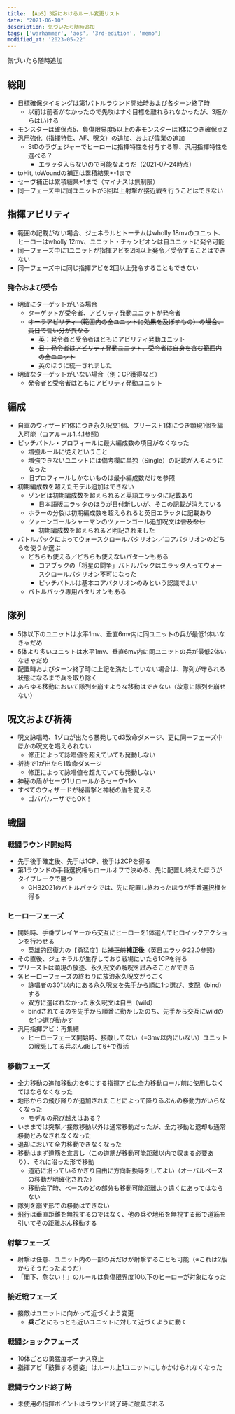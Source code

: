 ```yaml
---
title: 【AoS】3版におけるルール変更リスト
date: "2021-06-10"
description: 気づいたら随時追加
tags: ['warhammer', 'aos', '3rd-edition', 'memo']
modified_at: '2023-05-22'
---
```

気づいたら随時追加

## 総則
- 目標確保タイミングは第1バトルラウンド開始時および各ターン終了時
  - 以前は前者がなかったので先攻はすぐ目標を離れられなかったが、3版からはいける
- モンスターは確保点5、負傷限界度5以上の非モンスターは1体につき確保点2
- 汎用強化（指揮特性、AF、呪文）の追加、および偉業の追加
  - StDのラヴェジャーでヒーローに指揮特性を付与する際、汎用指揮特性を選べる？
      - エラッタ入らないので可能なようだ（2021-07-24時点）
- toHit, toWoundの補正は累積結果+-1まで
- セーヴ補正は累積結果+1まで（マイナスは無制限）
- 同一フェーズ中に同ユニットが3回以上射撃か接近戦を行うことはできない

## 指揮アビリティ
- 範囲の記載がない場合、ジェネラルとトーテムはwholly 18mvのユニット、ヒーローはwholly 12mv、ユニット・チャンピオンは自ユニットに発令可能
- 同一フェーズ中に1ユニットが指揮アビを2回以上発令／受令することはできない
- 同一フェーズ中に同じ指揮アビを2回以上発令することもできない
### 発令および受令
- 明確にターゲットがいる場合
  - ターゲットが受令者、アビリティ発動ユニットが発令者
  - <s>オーラアビリティ（範囲内の全ユニットに効果を及ぼすもの）の場合、英日で言い分が異なる</s>
      - 英：発令者と受令者はともにアビリティ発動ユニット
      - <s>日：発令者はアビリティ発動ユニット、受令者は自身を含む範囲内の全ユニット</s>
      - 英のほうに統一されました
- 明確なターゲットがいない場合（例：CP獲得など）
  - 発令者と受令者はともにアビリティ発動ユニット

## 編成
- 自軍のウィザード1体につき永久呪文1個、プリースト1体につき顕現1個を編入可能（コアルール1.4.1参照）
- ピッチバトル・プロフィールに最大編成数の項目がなくなった
  - 増強ルールに従えということ
  - 増強できないユニットには備考欄に単独（Single）の記載が入るようになった
  - 旧プロフィールしかないものは最小編成数だけを参照
- 初期編成数を超えたモデル追加はできない
  - ゾンビは初期編成数を超えられると英語エラッタに記載あり
      - 日本語版エラッタのほうが日付新しいが、そこの記載が消えている
  - ホラーの分裂は初期編成数を超えられると英日エラッタに記載あり
  - ツァーンゴールシャーマンのツァーンゴール追加呪文は<s>言及なし</s>
      - 初期編成数を超えられると明記されました
- バトルパックによってウォースクロールバタリオン／コアバタリオンのどちらを使うか選ぶ
  - どちらも使える／どちらも使えないパターンもある
      - コアブックの「将星の闘争」バトルパックはエラッタ入ってウォースクロールバタリオン不可になった
      - ピッチバトルは基本コアバタリオンのみという認識でよい
  - バトルパック専用バタリオンもある

## 隊列
- 5体以下のユニットは水平1mv、垂直6mv内に同ユニットの兵が最低1体いなきゃだめ
- 5体より多いユニットは水平1mv、垂直6mv内に同ユニットの兵が最低2体いなきゃだめ
- 配置時およびターン終了時に上記を満たしていない場合は、隊列が守られる状態になるまで兵を取り除く
- あらゆる移動において隊列を崩すような移動はできない（故意に隊列を崩せない）

## 呪文および祈祷
- 呪文詠唱時、1ゾロが出たら暴発してd3致命ダメージ、更に同一フェーズ中ほかの呪文を唱えられない
  - 修正によって詠唱値を超えていても発動しない
- 祈祷で1が出たら1致命ダメージ
  - 修正によって詠唱値を超えていても発動しない
- 神秘の盾がセーヴ1リロールからセーヴ+1へ
- すべてのウィザードが秘雷撃と神秘の盾を覚える
  - ゴバパルーザでもOK！

## 戦闘

### 戦闘ラウンド開始時
- 先手後手確定後、先手は1CP、後手は2CPを得る
- 第1ラウンドの手番選択権もロールオフで決める、先に配置し終えたほうがタイブレークで勝つ
  - GHB2021のバトルパックでは、先に配置し終わったほうが手番選択権を得る

### ヒーローフェーズ
- 開始時、手番プレイヤーから交互にヒーローを1体選んでヒロイックアクションを行わせる
  - 英雄的回復力の【勇猛度】は<s>補正前</s>**補正後**（英日エラッタ22.0参照）
- その直後、ジェネラルが生存しており戦場にいたら1CPを得る
- プリーストは顕現の放逐、永久呪文の解呪を試みることができる
- 各ヒーローフェーズの終わりに放浪永久呪文がうごく
  - 詠唱者の30"以内にある永久呪文を先手から順に1つ選び、支配（bind）する
  - 双方に選ばれなかった永久呪文は自由（wild）
  - bindされてるのを先手から順番に動かしたのち、先手から交互にwildのを1つ選び動かす
- 汎用指揮アビ：再集結
  - ヒーローフェーズ開始時、接敵してない（=3mv以内にいない）ユニットの戦死してる兵ぶんd6して6+で復活

### 移動フェーズ
- 全力移動の追加移動力を6にする指揮アビは全力移動ロール前に使用しなくてはならなくなった
- 地形からの飛び降りが追加されたことによって降りるぶんの移動力がいらなくなった
  - モデルの飛び越えはある？
- いままでは突撃／接敵移動以外は通常移動だったが、全力移動と退却も通常移動とみなされなくなった
- 退却において全力移動できなくなった
- 移動はまず道筋を宣言し（この道筋が移動可能距離以内で収まる必要あり）、それに沿った形で移動
  - 道筋に沿っているかぎり自由に方向転換等をしてよい（オーバルベースの移動が明確化された）
  - 移動完了時、ベースのどの部分も移動可能距離より遠くにあってはならない
- 隊列を崩す形での移動はできない
- 飛行は垂直距離を無視するのではなく、他の兵や地形を無視する形で道筋を引いてその距離ぶん移動する

### 射撃フェーズ
- 射撃は任意、ユニット内の一部の兵だけが射撃することも可能（※これは2版からそうだったようだ）
- 「閣下、危ない！」のルールは負傷限界度10以下のヒーローが対象になった

### 接近戦フェーズ
- 接敵はユニットに向かって近づくよう変更
  - **兵ごとに**もっとも近いユニットに対して近づくように動く

### 戦闘ショックフェーズ
- 10体ごとの勇猛度ボーナス廃止
- 指揮アビ「鼓舞する勇姿」はルール上1ユニットにしかかけられなくなった

### 戦闘ラウンド終了時
- 未使用の指揮ポイントはラウンド終了時に破棄される
